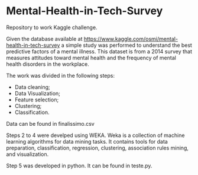 # Mental-Health-in-Tech-Survey
Repository to work Kaggle challenge.

Given the database available at https://www.kaggle.com/osmi/mental-health-in-tech-survey a simple study was performed to understand the  best predictive factors of a mental illness.
This dataset is from a 2014 survey that measures attitudes toward mental health and the frequency of mental health disorders in the workplace.

The work was divided in the following steps:
- Data cleaning;
- Data Visualization;
- Feature selection;
- Clustering;
- Classification.

Data can be found in finalissimo.csv

Steps 2 to 4 were develped using WEKA. Weka is a collection of machine learning algorithms for data mining tasks. It contains tools for data preparation, classification, regression, clustering, association rules mining, and visualization.

Step 5 was developed in python. It can be found in teste.py.


